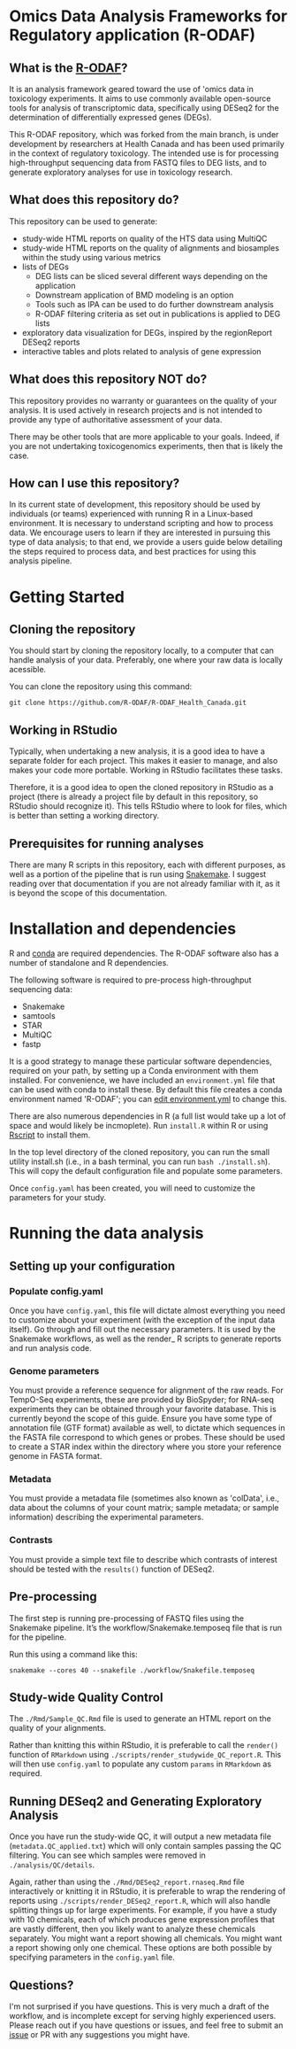 # Omics Data Analysis Frameworks for Regulatory application (R-ODAF)

## What is the [R-ODAF](https://www.sciencedirect.com/science/article/pii/S0273230022000307)?

It is an analysis framework geared toward the use of 'omics data in toxicology experiments. It aims to use commonly available open-source tools for analysis of transcriptomic data, specifically using DESeq2 for the determination of differentially expressed genes (DEGs).

This R-ODAF repository, which was forked from the main branch, is under development by researchers at Health Canada and has been used primarily in the context of regulatory toxicology. The intended use is for processing high-throughput sequencing data from FASTQ files to DEG lists, and to generate exploratory analyses for use in toxicology research.

## What does this repository do?

This repository can be used to generate:

* study-wide HTML reports on quality of the HTS data using MultiQC
* study-wide HTML reports on the quality of alignments and biosamples within the study using various metrics
* lists of DEGs
  * DEG lists can be sliced several different ways depending on the application
  * Downstream application of BMD modeling is an option
  * Tools such as IPA can be used to do further downstream analysis
  * R-ODAF filtering criteria as set out in publications is applied to DEG lists
* exploratory data visualization for DEGs, inspired by the regionReport DESeq2 reports
* interactive tables and plots related to analysis of gene expression

## What does this repository NOT do?

This repository provides no warranty or guarantees on the quality of your analysis. It is used actively in research projects and is not intended to provide any type of authoritative assessment of your data.

There may be other tools that are more applicable to your goals. Indeed, if you are not undertaking toxicogenomics experiments, then that is likely the case. 

## How can I use this repository?

In its current state of development, this repository should be used by individuals (or teams) experienced with running R in a Linux-based environment. It is necessary to understand scripting and how to process data. We encourage users to learn if they are interested in pursuing this type of data analysis; to that end, we provide a users guide below detailing the steps required to process data, and best practices for using this analysis pipeline.

# Getting Started

## Cloning the repository

You should start by cloning the repository locally, to a computer that can handle analysis of your data. Preferably, one where your raw data is locally acessible.

You can clone the repository using this command: 

`git clone https://github.com/R-ODAF/R-ODAF_Health_Canada.git`

## Working in RStudio

Typically, when undertaking a new analysis, it is a good idea to have a separate folder for each project. This makes it easier to manage, and also makes your code more portable. Working in RStudio facilitates these tasks.

Therefore, it is a good idea to open the cloned repository in RStudio as a project (there is already a project file by default in this repository, so RStudio should recognize it). This tells RStudio where to look for files, which is better than setting a working directory.

## Prerequisites for running analyses

There are many R scripts in this repository, each with different purposes, as well as a portion of the pipeline that is run using [Snakemake](https://snakemake.readthedocs.io/en/stable/). I suggest reading over that documentation if you are not already familiar with it, as it is beyond the scope of this documentation.

# Installation and dependencies

R and [conda](https://docs.conda.io/en/latest/) are required dependencies. The R-ODAF software also has a number of standalone and R dependencies.

The following software is required to pre-process high-throughput sequencing data:

* Snakemake
* samtools
* STAR
* MultiQC
* fastp

It is a good strategy to manage these particular software dependencies, required on your path, by setting up a Conda environment with them installed. For convenience, we have included an `environment.yml` file that can be used with conda to install these. By default this file creates a conda environment named 'R-ODAF'; you can [edit environment.yml](https://conda.io/projects/conda/en/latest/user-guide/tasks/manage-environments.html#creating-an-environment-file-manually) to change this.

There are also numerous dependencies in R (a full list would take up a lot of space and would likely be incmoplete). Run `install.R` within R or using [Rscript](https://www.rdocumentation.org/packages/utils/versions/3.6.2/topics/Rscript) to install them.

In the top level directory of the cloned repository, you can run the small utility install.sh (i.e., in a bash terminal, you can run `bash ./install.sh`). This will copy the default configuration file and populate some parameters.

Once `config.yaml` has been created, you will need to customize the parameters for your study.

# Running the data analysis

## Setting up your configuration

### Populate config.yaml

Once you have `config.yaml`, this file will dictate almost everything you need to customize about your experiment (with the exception of the input data itself). Go through and fill out the necessary parameters. It is used by the Snakemake workflows, as well as the render_ R scripts to generate reports and run analysis code.

### Genome parameters

You must provide a reference sequence for alignment of the raw reads. For TempO-Seq experiments, these are provided by BioSpyder; for RNA-seq experiments they can be obtained through your favorite database. This is currently beyond the scope of this guide. Ensure you have some type of annotation file (GTF format) available as well, to dictate which sequences in the FASTA file correspond to which genes or probes. These should be used to create a STAR index within the directory where you store your reference genome in FASTA format.

### Metadata

You must provide a metadata file (sometimes also known as 'colData', i.e., data about the columns of your count matrix; sample metadata; or sample information) describing the experimental parameters.

### Contrasts

You must provide a simple text file to describe which contrasts of interest should be tested with the `results()` function of DESeq2.

## Pre-processing

The first step is running pre-processing of FASTQ files using the Snakemake pipeline. It’s the workflow/Snakemake.temposeq file that is run for the pipeline.

Run this using a command like this:

`snakemake --cores 40 --snakefile ./workflow/Snakefile.temposeq`

## Study-wide Quality Control

The `./Rmd/Sample_QC.Rmd` file is used to generate an HTML report on the quality of your alignments.

Rather than knitting this within RStudio, it is preferable to call the `render()` function of `RMarkdown` using `./scripts/render_studywide_QC_report.R`. This will then use `config.yaml` to populate any custom `params` in `RMarkdown` as required.

## Running DESeq2 and Generating Exploratory Analysis

Once you have run the study-wide QC, it will output a new metadata file (`metadata.QC_applied.txt`) which will only contain samples passing the QC filtering. You can see which samples were removed in `./analysis/QC/details`.

Again, rather than using the `./Rmd/DESeq2_report.rnaseq.Rmd` file interactively or knitting it in RStudio, it is preferable to wrap the rendering of reports using `./scripts/render_DESeq2_report.R`, which will also handle splitting things up for large experiments. For example, if you have a study with 10 chemicals, each of which produces gene expression profiles that are vastly different, then you likely want to analyze these chemicals separately. You might want a report showing all chemicals. You might want a report showing only one chemical. These options are both possible by specifying parameters in the `config.yaml` file.

## Questions?

I'm not surprised if you have questions. This is very much a draft of the workflow, and is incomplete except for serving highly experienced users. Please reach out if you have questions or issues, and feel free to submit an [issue](https://github.com/R-ODAF/R-ODAF_Health_Canada/issues) or PR with any suggestions you might have.

